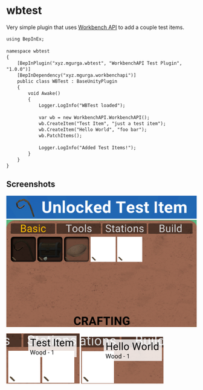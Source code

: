 # wbtest
Very simple plugin that uses [Workbench API](https://github.com/mgurga/WorkbenchAPI) to add a couple test items.

```
using BepInEx;

namespace wbtest
{
    [BepInPlugin("xyz.mgurga.wbtest", "WorkbenchAPI Test Plugin", "1.0.0")]
    [BepInDependency("xyz.mgurga.workbenchapi")]
    public class WBTest : BaseUnityPlugin
    {
        void Awake()
        {
            Logger.LogInfo("WBTest loaded");

            var wb = new WorkbenchAPI.WorkbenchAPI();
            wb.CreateItem("Test Item", "just a test item");
            wb.CreateItem("Hello World", "foo bar");
            wb.PatchItems();

            Logger.LogInfo("Added Test Items!");
        }
    }
}
```

## Screenshots
![unlock ui](https://github.com/mgurga/wbtest/raw/master/docs/unlockedui.png)
![crafting ui](https://github.com/mgurga/wbtest/raw/master/docs/craftingui.png)

<img src="https://github.com/mgurga/wbtest/raw/master/docs/testitemhover.png"> <img src="https://github.com/mgurga/wbtest/raw/master/docs/helloworldhover.png">
